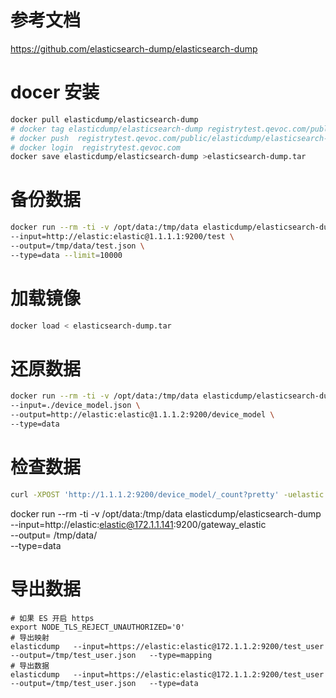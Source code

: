 # 参考文档
https://github.com/elasticsearch-dump/elasticsearch-dump

# docer 安装
```sh
docker pull elasticdump/elasticsearch-dump
# docker tag elasticdump/elasticsearch-dump registrytest.qevoc.com/public/elasticdump/elasticsearch-dump
# docker push  registrytest.qevoc.com/public/elasticdump/elasticsearch-dump
# docker login  registrytest.qevoc.com
docker save elasticdump/elasticsearch-dump >elasticsearch-dump.tar
```
# 备份数据
```sh
docker run --rm -ti -v /opt/data:/tmp/data elasticdump/elasticsearch-dump \
--input=http://elastic:elastic@1.1.1.1:9200/test \
--output=/tmp/data/test.json \
--type=data --limit=10000
```

# 加载镜像
```sh
docker load < elasticsearch-dump.tar
```

# 还原数据
```sh
docker run --rm -ti -v /opt/data:/tmp/data elasticdump/elasticsearch-dump \
--input=./device_model.json \
--output=http://elastic:elastic@1.1.1.2:9200/device_model \
--type=data
```

# 检查数据
```sh
curl -XPOST 'http://1.1.1.2:9200/device_model/_count?pretty' -uelastic:elastic
```



docker run --rm -ti -v /opt/data:/tmp/data elasticdump/elasticsearch-dump \
--input=http://elastic:elastic@172.1.1.141:9200/gateway_elastic \
--output= /tmp/data/ \
--type=data


# 导出数据
```
# 如果 ES 开启 https
export NODE_TLS_REJECT_UNAUTHORIZED='0'
# 导出映射
elasticdump   --input=https://elastic:elastic@172.1.1.2:9200/test_user   --output=/tmp/test_user.json   --type=mapping
# 导出数据
elasticdump   --input=https://elastic:elastic@172.1.1.2:9200/test_user   --output=/tmp/test_user.json   --type=data

```